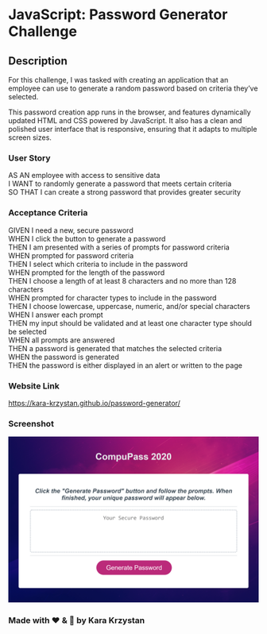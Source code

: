 # JavaScript: Password Generator Challenge

## Description

For this challenge, I was tasked with creating an application that an employee can use to generate a random password based on criteria they’ve selected.

This password creation app runs in the browser, and features dynamically updated HTML and CSS powered by JavaScript. It also has a clean and polished user interface that is responsive, ensuring that it adapts to multiple screen sizes.

### User Story

AS AN employee with access to sensitive data  
I WANT to randomly generate a password that meets certain criteria  
SO THAT I can create a strong password that provides greater security  

### Acceptance Criteria

GIVEN I need a new, secure password  
WHEN I click the button to generate a password  
THEN I am presented with a series of prompts for password criteria  
WHEN prompted for password criteria  
THEN I select which criteria to include in the password  
WHEN prompted for the length of the password  
THEN I choose a length of at least 8 characters and no more than 128 characters  
WHEN prompted for character types to include in the password  
THEN I choose lowercase, uppercase, numeric, and/or special characters  
WHEN I answer each prompt  
THEN my input should be validated and at least one character type should be selected  
WHEN all prompts are answered  
THEN a password is generated that matches the selected criteria  
WHEN the password is generated  
THEN the password is either displayed in an alert or written to the page  

### Website Link

https://kara-krzystan.github.io/password-generator/

### Screenshot

![screenshot](https://github.com/kara-krzystan/password-generator/blob/master/assets/images/password_generator_screenshot.png)

### Made with ❤️ & 🍹 by Kara Krzystan
